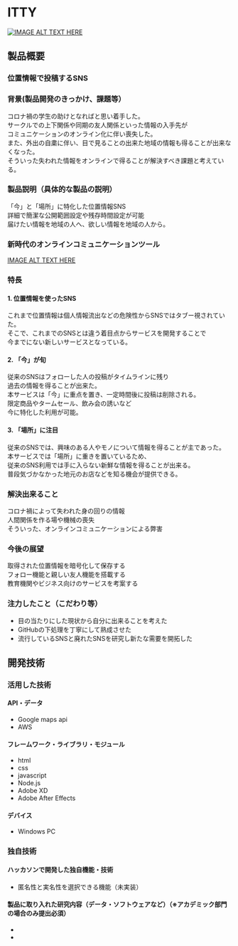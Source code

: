 # ITTY

[![IMAGE ALT TEXT HERE](https://lh3.googleusercontent.com/QVul8DVKk3JvLDX04q3PMkWeqVxHzj3PM4ABC-TTi6lq4OtWN5ZUesiEyEgzF5IjlMwRvNaA5_HTMxm0zKTjCfZNkvj3jc9RxLM8vFvWsRApiVZJtr60e6QSNPOM7GU6sWSX-pgfpg3irQkcVuLpLs1kaIsXMD1q5JV4XiftI1BOa-HOlWD5W_XTx7L3WbUJByNEa3BdI5EGpSI-g4-SOGNBOXQIG6_tQctBjkE4xRkzSM_a1AEO07Kpj2RIWyU1V60Jxl2WNw3n7BKfQfbAGkzltaBhFBSaRgY0DYu_W8MVuPJOahENpIE8KacU8dUoXxmcqLffRs82uhhlOWltIrgUQrkC50MvWoD5sUtb1rk5dEdx6gFQXGCSbeGDvC4dlq0iN4PIzETnAqkY-uOq0KkwH1OxyhrDkjzF1bG0cP9uvnROUtUG613ClIldl2cG7U0kh_0fudELEHoxDndJM2has_jzl0WEs5BU_fppRLvBfVv3vJazU7wKev2ZwLp3nljev66LH1BJLJbGq4jJLqPqicmcV96Zh0Ul87G_VFjuw3iL53215EsD4dTL3iQIUMBMYLmOrWc_HOfPluvPdiOFJpKAmaaOlBOcaa2LrmHRQ6j57PbTBb50JOBViZKbENDI3-Sz6DUNndvVvd-KwS8AW6BEGE97szHZZanwq-WlhtWwamplxbK_1Fyb_QXh5urS7sGkSJIr-AOpm2MwjEE8=w1920-h542-no?authuser=0)](https://www.youtube.com/watch?v=Gzr6rEMrKlY)

## 製品概要
### 位置情報で投稿するSNS
### 背景(製品開発のきっかけ、課題等）
コロナ禍の学生の助けとなればと思い着手した。  
サークルでの上下関係や同期の友人関係といった情報の入手先が  
コミュニケーションのオンライン化に伴い喪失した。  
また、外出の自粛に伴い、目で見ることの出来た地域の情報も得ることが出来なくなった。  
そういった失われた情報をオンラインで得ることが解決すべき課題と考えている。  
  
### 製品説明（具体的な製品の説明）
「今」と「場所」に特化した位置情報SNS  
詳細で簡潔な公開範囲設定や残存時間設定が可能  
届けたい情報を地域の人へ、欲しい情報を地域の人から。  
### 新時代のオンラインコミュニケーションツール
[IMAGE ALT TEXT HERE](https://lh3.googleusercontent.com/pacYc431EctJE7lokhP5BQrj4fKxqFcyeW2ikZEv8IQZb-NZwdX7p-6Netp9-vXmWHcPG9AJ5Yv2r2RzhzQX6feJuFoWj4Y7WBwjCswOKej2rSxrUXwznOApcpdTsMLuH_e3xuBeIuXERvI7vek8h2WHNEMEx70ul1q71zu_kWtQldU3k9LgqBUcqSmm7Yfq4rQnaVQBnPFcId5HNQR7-jnzsBEV99hKSzAiTy9uZ9nq8JGkjWoNyZiHuSCDcuWY7Abash1OYr-QuFDOaH1HAmkexH23hd86ftszIMMz3tmUd0txh0hGBEI4XKPvGLwu7iUCaFVwzFIfHrKaTbP0XLAhMzf_bhYGd3U6ywE-vYmwnb_QQUZItKN4VXSSebA98TFVf-QaYeTwXaAkLElo7J0fJm5bKH-Q4Ieh8nV-1sjsM2rH1IYVNYsdOvyrQX-hRTTrDwT7-UGZERnXC6Ucaob5MUTY6dELwDulzPHuZT12ja5kLkgWrUZ6S4nyqwcJFTS8I_6Coz13jzIvAqNOTqCaHxl0CcO-7iSslJgAdmeMd1H60HTZujlGqzxQuIsNejCY34_brFlVPZlmUtckCh90_lERaa6lFz9p0dMBKlEWimcTJg0NDg8f3rVFVX4Go7ahhZFyu6qh8oFNGaB1k6qavT5Z8lChHwNYhCRGGRzI7LRPWV0uVy4F9flZuaVWXd7dV2PsvleHBXS6YRSZbm5c=w960-h540-no?authuser=0)
  
### 特長
#### 1. 位置情報を使ったSNS  
これまで位置情報は個人情報流出などの危険性からSNSではタブー視されていた。  
そこで、これまでのSNSとは違う着目点からサービスを開発することで  
今までにない新しいサービスとなっている。  
  
#### 2. 「今」が旬  
従来のSNSはフォローした人の投稿がタイムラインに残り  
過去の情報を得ることが出来た。  
本サービスは「今」に重点を置き、一定時間後に投稿は削除される。  
限定商品やタームセール、飲み会の誘いなど  
今に特化した利用が可能。  
  
#### 3. 「場所」に注目  
従来のSNSでは、興味のある人やモノについて情報を得ることが主であった。  
本サービスでは「場所」に重きを置いているため、  
従来のSNS利用では手に入らない新鮮な情報を得ることが出来る。  
普段気づかなかった地元のお店などを知る機会が提供できる。  
  
### 解決出来ること
コロナ禍によって失われた身の回りの情報  
人間関係を作る場や機械の喪失  
そういった、オンラインコミュニケーションによる弊害  

### 今後の展望
取得された位置情報を暗号化して保存する  
フォロー機能と親しい友人機能を搭載する  
教育機関やビジネス向けのサービスを考案する  

### 注力したこと（こだわり等）
* 目の当たりにした現状から自分に出来ることを考えた
* GitHubの下処理を丁寧にして熟成させた
* 流行しているSNSと廃れたSNSを研究し新たな需要を開拓した  
  
## 開発技術
### 活用した技術
#### API・データ
* Google maps api
* AWS

#### フレームワーク・ライブラリ・モジュール
* html
* css
* javascript
* Node.js
* Adobe XD
* Adobe After Effects

#### デバイス
* Windows PC

### 独自技術
#### ハッカソンで開発した独自機能・技術
* 匿名性と実名性を選択できる機能（未実装）

#### 製品に取り入れた研究内容（データ・ソフトウェアなど）（※アカデミック部門の場合のみ提出必須）
* 
* 
